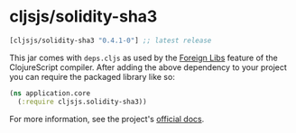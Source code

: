 # cljsjs/solidity-sha3

[](dependency)
```clojure
[cljsjs/solidity-sha3 "0.4.1-0"] ;; latest release
```
[](/dependency)

This jar comes with `deps.cljs` as used by the [Foreign Libs][flibs] feature
of the ClojureScript compiler. After adding the above dependency to your project
you can require the packaged library like so:

```clojure
(ns application.core
  (:require cljsjs.solidity-sha3))
```

[flibs]: https://github.com/clojure/clojurescript/wiki/Packaging-Foreign-Dependencies

For more information, see the project's [official docs](https://github.com/raineorshine/solidity-sha3).
